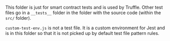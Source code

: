 This folder is just for smart contract tests and is used by Truffle.
Other test files go in a `__tests__` folder in the folder with the source code (within the `src/` folder).

`custom-test-env.js` is not a test file.
It is a custom environment for Jest and is in this folder so that it is not picked up by default test file pattern rules.
